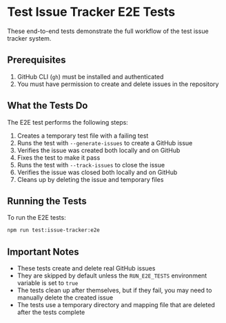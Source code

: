 # Test Issue Tracker E2E Tests

These end-to-end tests demonstrate the full workflow of the test issue tracker system.

## Prerequisites

1. GitHub CLI (`gh`) must be installed and authenticated
2. You must have permission to create and delete issues in the repository

## What the Tests Do

The E2E test performs the following steps:

1. Creates a temporary test file with a failing test
2. Runs the test with `--generate-issues` to create a GitHub issue
3. Verifies the issue was created both locally and on GitHub
4. Fixes the test to make it pass
5. Runs the test with `--track-issues` to close the issue
6. Verifies the issue was closed both locally and on GitHub
7. Cleans up by deleting the issue and temporary files

## Running the Tests

To run the E2E tests:

```bash
npm run test:issue-tracker:e2e
```

## Important Notes

- These tests create and delete real GitHub issues
- They are skipped by default unless the `RUN_E2E_TESTS` environment variable is set to `true`
- The tests clean up after themselves, but if they fail, you may need to manually delete the created issue
- The tests use a temporary directory and mapping file that are deleted after the tests complete
